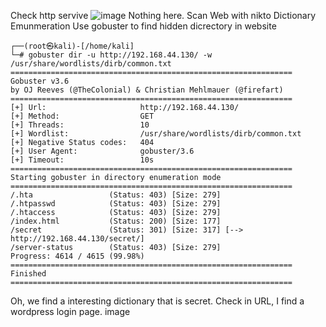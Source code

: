 Check http servive
![image](https://github.com/CowStupid/Vulnhub-seri/assets/169901923/26e3bb4b-1690-4ca9-8e12-d8085bc0bbea)
Nothing here. Scan Web with nikto
Dictionary Emunmeration
Use gobuster to find hidden dicrectory in website
```
┌──(root㉿kali)-[/home/kali]
└─# gobuster dir -u http://192.168.44.130/ -w /usr/share/wordlists/dirb/common.txt 
===============================================================
Gobuster v3.6
by OJ Reeves (@TheColonial) & Christian Mehlmauer (@firefart)
===============================================================
[+] Url:                     http://192.168.44.130/
[+] Method:                  GET
[+] Threads:                 10
[+] Wordlist:                /usr/share/wordlists/dirb/common.txt
[+] Negative Status codes:   404
[+] User Agent:              gobuster/3.6
[+] Timeout:                 10s
===============================================================
Starting gobuster in directory enumeration mode
===============================================================
/.hta                 (Status: 403) [Size: 279]
/.htpasswd            (Status: 403) [Size: 279]
/.htaccess            (Status: 403) [Size: 279]
/index.html           (Status: 200) [Size: 177]
/secret               (Status: 301) [Size: 317] [--> http://192.168.44.130/secret/]
/server-status        (Status: 403) [Size: 279]
Progress: 4614 / 4615 (99.98%)
===============================================================
Finished
===============================================================
```
Oh, we find a interesting dictionary that is secret. Check in URL, I find a wordpress login page. image
